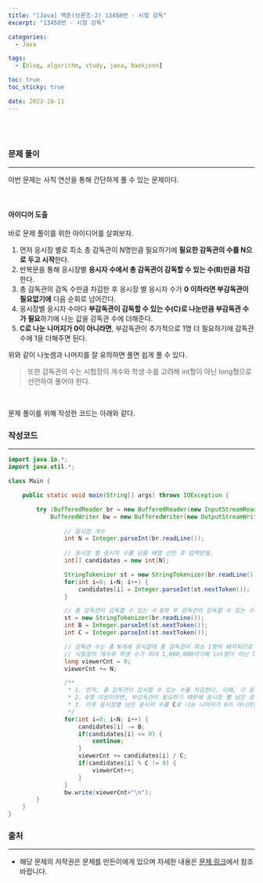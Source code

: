 ```yaml
---
title: "[Java] 백준(브론즈-2) 13458번 - 시험 감독"
excerpt: "13458번 - 시험 감독"

categories:
  - Java

tags:
  - [blog, algorithm, study, java, baekjoon]

toc: true
toc_sticky: true

date: 2023-10-11
---
```


<br><br>

### 문제 풀이

---

이번 문제는 사칙 연산을 통해 간단하게 풀 수 있는 문제이다.

<br>

#### 아이디어 도출

바로 문제 풀이를 위한 아이디어를 살펴보자.

1. 먼저 응시장 별로 최소 총 감독관이 N명만큼 필요하기에 **필요한 감독관의 수를 N으로 두고 시작**한다.
3. 반복문을 통해 응시장별 **응시자 수에서 총 감독관이 감독할 수 있는 수(B)만큼 차감**한다.
4. 총 감독관의 감독 수만큼 차감한 후 응시장 별 응시자 수가 **0 이하라면 부감독관이 필요없기에** 다음 순회로 넘어간다.
5. 응시장별 응시자 수마다 **부감독관이 감독할 수 있는 수(C)로 나눈만큼 부감독관 수가 필요**하기에 나눈 값을 감독관 수에 더해준다.
6. **C로 나눈 나머지가 0이 아니라면**, 부감독관이 추가적으로 1명 더 필요하기에 감독관 수에 1을 더해주면 된다.

위와 같이 나눗셈과 나머지를 잘 유의하면 풀면 쉽게 풀 수 있다.

> 또한 감독관의 수는 시험장의 개수와 학생 수를 고려해 int형이 아닌 long형으로 선언하여 풀어야 한다.

<br>

문제 풀이를 위해 작성한 코드는 아래와 같다.

### 작성코드

---

```java
import java.io.*;
import java.util.*;

class Main {    

    public static void main(String[] args) throws IOException {

        try (BufferedReader br = new BufferedReader(new InputStreamReader(System.in));
            BufferedWriter bw = new BufferedWriter(new OutputStreamWriter(System.out))) {
                
                // 응시장 개수
                int N = Integer.parseInt(br.readLine());
                
                // 응시장 별 응시자 수를 담을 배열 선언 후 입력받음.
                int[] candidates = new int[N];

                StringTokenizer st = new StringTokenizer(br.readLine());
                for(int i=0; i<N; i++) {
                    candidates[i] = Integer.parseInt(st.nextToken());
                }

                // 총 감독관이 감독할 수 있는 수 B와 부 감독관이 감독할 수 있는 수 C 입력받음.
                st = new StringTokenizer(br.readLine());
                int B = Integer.parseInt(st.nextToken());
                int C = Integer.parseInt(st.nextToken());

                // 감독관 수는 총 N개에 응시장에 총 감독관이 최소 1명씩 배치되므로 N부터 시작한다.
                // 시험장의 개수와 학생 수가 최대 1,000,000이기에 int형이 아닌 long형으로 선언해야 한다.
                long viewerCnt = 0;
                viewerCnt += N;

                /**
                 * 1. 먼저, 총 감독관이 감시할 수 있는 수를 차감한다. 이때, 각 응시장별로 0명 이하라면, 부감독관이 필요 없기에 continue한다.
                 * 2. 0명 이상이라면, 부감독관이 필요하기 때문에 응시장 별 남은 응시자 수를 C로 나눈 값만큼을 감독관 수로 늘린다.
                 * 3. 이후 응시장별 남은 응시자 수를 C로 나눈 나머지가 0이 아니라면 추가적으로 부감독관이 필요한 것이기에 마지막으로 감독관 수를 1 늘린다.
                 */
                for(int i=0; i<N; i++) {
                    candidates[i] -= B;
                    if(candidates[i] <= 0) {
                        continue;
                    }
                    viewerCnt += candidates[i] / C;
                    if(candidates[i] % C != 0) {
                        viewerCnt++;
                    }
                }
                bw.write(viewerCnt+"\n");           
        }
    }
}
```

### 출처

---

- 해당 문제의 저작권은 문제를 만든이에게 있으며 자세한 내용은 [문제 링크](https://www.acmicpc.net/problem/13458)에서 참조바랍니다.